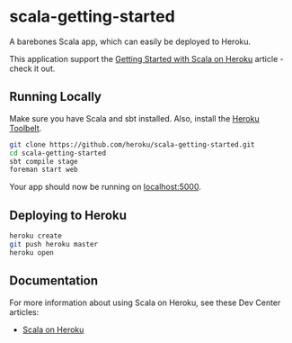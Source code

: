 # scala-getting-started

A barebones Scala app, which can easily be deployed to Heroku.  

This application support the [Getting Started with Scala on Heroku](https://devcenter.heroku.com/articles/getting-started-with-scala) article - check it out.

## Running Locally

Make sure you have Scala and sbt installed.  Also, install the [Heroku Toolbelt](https://toolbelt.heroku.com/).

```sh
git clone https://github.com/heroku/scala-getting-started.git
cd scala-getting-started
sbt compile stage
foreman start web
```

Your app should now be running on [localhost:5000](http://localhost:5000/).

## Deploying to Heroku

```sh
heroku create
git push heroku master
heroku open
```

## Documentation

For more information about using Scala on Heroku, see these Dev Center articles:

- [Scala on Heroku](https://devcenter.heroku.com/categories/scala)

